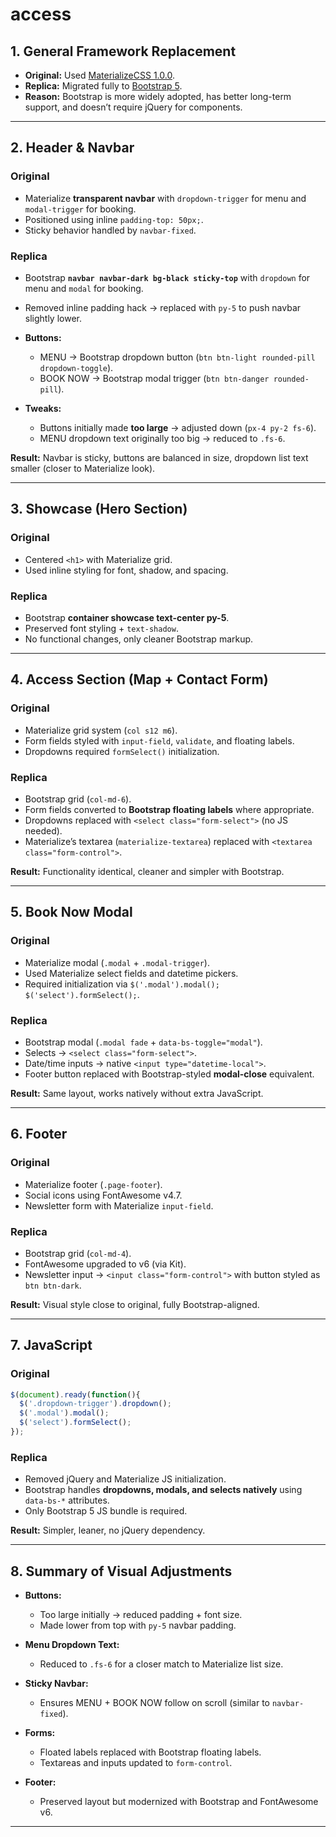 # access

## 1. General Framework Replacement

* **Original:** Used [MaterializeCSS 1.0.0](https://materializecss.com/).
* **Replica:** Migrated fully to [Bootstrap 5](https://getbootstrap.com/).
* **Reason:** Bootstrap is more widely adopted, has better long-term support, and doesn’t require jQuery for components.

---

## 2. Header & Navbar

### Original

* Materialize **transparent navbar** with `dropdown-trigger` for menu and `modal-trigger` for booking.
* Positioned using inline `padding-top: 50px;`.
* Sticky behavior handled by `navbar-fixed`.

### Replica

* Bootstrap **`navbar navbar-dark bg-black sticky-top`** with `dropdown` for menu and `modal` for booking.
* Removed inline padding hack → replaced with `py-5` to push navbar slightly lower.
* **Buttons:**

  * MENU → Bootstrap dropdown button (`btn btn-light rounded-pill dropdown-toggle`).
  * BOOK NOW → Bootstrap modal trigger (`btn btn-danger rounded-pill`).
* **Tweaks:**

  * Buttons initially made **too large** → adjusted down (`px-4 py-2 fs-6`).
  * MENU dropdown text originally too big → reduced to `.fs-6`.

**Result:** Navbar is sticky, buttons are balanced in size, dropdown list text smaller (closer to Materialize look).

---

## 3. Showcase (Hero Section)

### Original

* Centered `<h1>` with Materialize grid.
* Used inline styling for font, shadow, and spacing.

### Replica

* Bootstrap **container showcase text-center py-5**.
* Preserved font styling + `text-shadow`.
* No functional changes, only cleaner Bootstrap markup.

---

## 4. Access Section (Map + Contact Form)

### Original

* Materialize grid system (`col s12 m6`).
* Form fields styled with `input-field`, `validate`, and floating labels.
* Dropdowns required `formSelect()` initialization.

### Replica

* Bootstrap grid (`col-md-6`).
* Form fields converted to **Bootstrap floating labels** where appropriate.
* Dropdowns replaced with `<select class="form-select">` (no JS needed).
* Materialize’s textarea (`materialize-textarea`) replaced with `<textarea class="form-control">`.

**Result:** Functionality identical, cleaner and simpler with Bootstrap.

---

## 5. Book Now Modal

### Original

* Materialize modal (`.modal` + `.modal-trigger`).
* Used Materialize select fields and datetime pickers.
* Required initialization via `$('.modal').modal(); $('select').formSelect();`.

### Replica

* Bootstrap modal (`.modal fade` + `data-bs-toggle="modal"`).
* Selects → `<select class="form-select">`.
* Date/time inputs → native `<input type="datetime-local">`.
* Footer button replaced with Bootstrap-styled **modal-close** equivalent.

**Result:** Same layout, works natively without extra JavaScript.

---

## 6. Footer

### Original

* Materialize footer (`.page-footer`).
* Social icons using FontAwesome v4.7.
* Newsletter form with Materialize `input-field`.

### Replica

* Bootstrap grid (`col-md-4`).
* FontAwesome upgraded to v6 (via Kit).
* Newsletter input → `<input class="form-control">` with button styled as `btn btn-dark`.

**Result:** Visual style close to original, fully Bootstrap-aligned.

---

## 7. JavaScript

### Original

```javascript
$(document).ready(function(){
  $('.dropdown-trigger').dropdown();
  $('.modal').modal();
  $('select').formSelect();
});
```

### Replica

* Removed jQuery and Materialize JS initialization.
* Bootstrap handles **dropdowns, modals, and selects natively** using `data-bs-*` attributes.
* Only Bootstrap 5 JS bundle is required.

**Result:** Simpler, leaner, no jQuery dependency.

---

## 8. Summary of Visual Adjustments

* **Buttons:**

  * Too large initially → reduced padding + font size.
  * Made lower from top with `py-5` navbar padding.
* **Menu Dropdown Text:**

  * Reduced to `.fs-6` for a closer match to Materialize list size.
* **Sticky Navbar:**

  * Ensures MENU + BOOK NOW follow on scroll (similar to `navbar-fixed`).
* **Forms:**

  * Floated labels replaced with Bootstrap floating labels.
  * Textareas and inputs updated to `form-control`.
* **Footer:**

  * Preserved layout but modernized with Bootstrap and FontAwesome v6.

---

